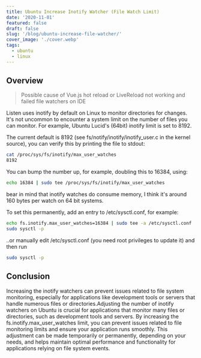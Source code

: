 ```yaml
---
title: Ubuntu Increase Inotify Watcher (File Watch Limit)
date: '2020-11-01'
featured: false
draft: false
slug: '/blog/ubuntu-increase-file-watcher/'
cover_image: './cover.webp'
tags:
  - ubuntu
  - linux
---
```


## Overview

> Possible cause of Vue.js hot reload or LiveReload not working and failed file watchers on IDE

Listen uses inotify by default on Linux to monitor directories for changes. It's not uncommon to encounter a system limit on the number of files you can monitor. For example, Ubuntu Lucid's (64bit) inotify limit is set to 8192.

The current default is 8192 (see fs/notify/inotify/inotify_user.c in the kernel source), you can verify this by printing the file to stdout:

```sh
cat /proc/sys/fs/inotify/max_user_watches
8192
```

You can bump the number up, for example, doubling this to 16384, using:

```sh
echo 16384 | sudo tee /proc/sys/fs/inotify/max_user_watches
```

bear in mind that inotify watches do consume memory, I think it's around 160 bytes per watch on 64 bit systems.

To set this permanently, add an entry to /etc/sysctl.conf, for example:

```sh
echo fs.inotify.max_user_watches=16384 | sudo tee -a /etc/sysctl.conf
sudo sysctl -p
```

..or manually edit /etc/sysctl.conf (you need root privileges to update it) and then run

```sh
sudo sysctl -p
```

## Conclusion

Increasing the inotify watchers can prevent issues related to file system monitoring, especially for applications like development tools or servers that handle numerous files or directories.Adjusting the number of inotify watchers on Ubuntu is crucial for applications that monitor many files or directories, such as development tools and servers. By increasing the fs.inotify.max_user_watches limit, you can prevent issues related to file monitoring limits and ensure your application runs smoothly. This adjustment can be made temporarily or permanently, depending on your needs, and helps maintain optimal performance and functionality for applications relying on file system events.
